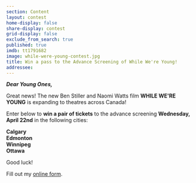 ```yaml
---
section: Content
layout: contest
home-display: false
share-display: contest
grid-display: false
exclude_from_search: true
published: true
imdb: tt1791682
image: while-were-young-contest.jpg
title: Win a pass to the Advance Screening of While We're Young!
addressee: 
---
```

**_Dear Young Ones,_**

Great news! The new Ben Stiller and Naomi Watts film **WHILE WE'RE YOUNG** is expanding to theatres across Canada!

Enter below to **win a pair of tickets** to the advance screening **Wednesday, April 22nd** in the following cities:

**Calgary**  
**Edmonton**  
**Winnipeg**  
**Ottawa**  

Good luck!

<div id="wufoo-z1nbofb81qoxyxo">
Fill out my <a href="https://dearcastandcrew.wufoo.com/forms/z1nbofb81qoxyxo">online form</a>.
</div>
<script type="text/javascript">var z1nbofb81qoxyxo;(function(d, t) {
var s = d.createElement(t), options = {
'userName':'dearcastandcrew',
'formHash':'z1nbofb81qoxyxo',
'autoResize':true,
'height':'467',
'async':true,
'host':'wufoo.com',
'header':'hide',
'ssl':FALSE};
s.src = ('https:' == d.location.protocol ? 'https://' : 'http://') + 'www.wufoo.com/scripts/embed/form.js';
s.onload = s.onreadystatechange = function() {
var rs = this.readyState; if (rs) if (rs != 'complete') if (rs != 'loaded') return;
try { z1nbofb81qoxyxo = new WufooForm();z1nbofb81qoxyxo.initialize(options);z1nbofb81qoxyxo.display(); } catch (e) {}};
var scr = d.getElementsByTagName(t)[0], par = scr.parentNode; par.insertBefore(s, scr);
})(document, 'script');</script>